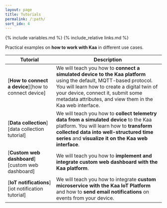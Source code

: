 ```yaml
---
layout: page
title: Tutorials
permalink: /:path/
sort_idx: 4
---
```


{% include variables.md %}
{% include_relative links.md %}

Practical examples on **how to work with Kaa** in different use cases.

| **Tutorial**                                                                  | **Description**                                                                                                                                                                                                                                                       |
| ------------------------------------------------------------------------------| ----------------------------------------------------------------------------------------------------------------------------------------------------------------------------------------------------------------------------------------------------------------------|
| [**How to connect a device**][how to connect device]                          | We will teach you how to **connect a simulated device to the Kaa platform** using the default, MQTT-based protocol. You will learn how to create a digital twin of your device, connect it, submit some metadata attributes, and view them in the Kaa web interface.  |
| [**Data collection**][data collection tutorial]                               | We will teach you how to **collect telemetry data from a simulated device** to the Kaa platform. You will learn how to **transform collected data into well-structured time series** and **visualize it on the Kaa web interface**.                                   |
| [**Custom web dashboard**][custom web dashboard]                              | We will teach you how to **implement and integrate custom web dashboard with the Kaa platform**.                                                                                                                                                                      |
| [**IoT notifications**][iot notification tutorial]                            | We will teach you how to integrate **custom microservice with the Kaa IoT Platform** and how to **send email notifications** on events from your device.                                                                                                                  |
